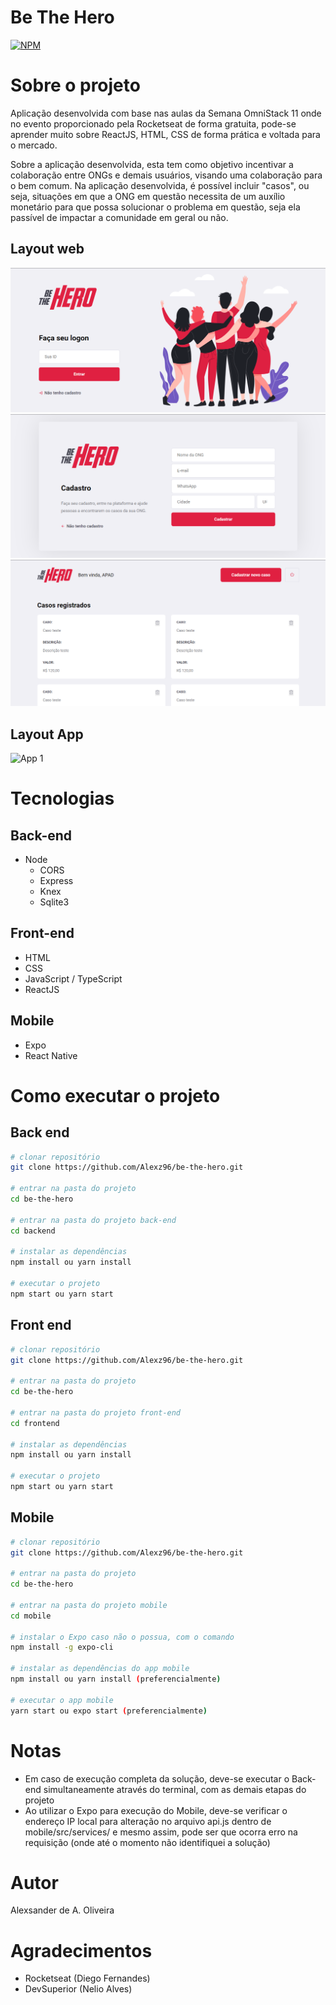 # Be The Hero

[![NPM](https://img.shields.io/npm/l/react)](https://github.com/Alexz96/be-the-hero/blob/main/LICENSE)

# Sobre o projeto

Aplicação desenvolvida com base nas aulas da Semana OmniStack 11 onde no evento proporcionado pela Rocketseat de forma gratuita, pode-se aprender muito sobre ReactJS, HTML, CSS de forma prática e voltada para o mercado.

Sobre a aplicação desenvolvida, esta tem como objetivo incentivar a colaboração entre ONGs e demais usuários, visando uma colaboração para o bem comum. Na aplicação desenvolvida, é possível incluir "casos", ou seja, situações em que a ONG em questão necessita de um auxílio monetário para que possa solucionar o problema em questão, seja ela passível de impactar a comunidade em geral ou não.

## Layout web
![Web 1](https://github.com/Alexz96/be-the-hero/blob/main/assets/web/logon.png)
![Web 2](https://github.com/Alexz96/be-the-hero/blob/main/assets/web/register.png)
![Web 3](https://github.com/Alexz96/be-the-hero/blob/main/assets/web/profile.png)

## Layout App
![App 1](https://github.com/Alexz96/be-the-hero/blob/main/assets/mobile/)


# Tecnologias

## Back-end
- Node
  - CORS
  - Express
  - Knex
  - Sqlite3
  
## Front-end
- HTML
- CSS 
- JavaScript / TypeScript
- ReactJS

## Mobile
- Expo
- React Native

# Como executar o projeto

## Back end

```bash
# clonar repositório
git clone https://github.com/Alexz96/be-the-hero.git

# entrar na pasta do projeto
cd be-the-hero

# entrar na pasta do projeto back-end
cd backend

# instalar as dependências
npm install ou yarn install

# executar o projeto
npm start ou yarn start
```

## Front end

```bash
# clonar repositório
git clone https://github.com/Alexz96/be-the-hero.git

# entrar na pasta do projeto
cd be-the-hero

# entrar na pasta do projeto front-end
cd frontend

# instalar as dependências
npm install ou yarn install

# executar o projeto
npm start ou yarn start
```

## Mobile

```bash
# clonar repositório
git clone https://github.com/Alexz96/be-the-hero.git

# entrar na pasta do projeto
cd be-the-hero

# entrar na pasta do projeto mobile
cd mobile

# instalar o Expo caso não o possua, com o comando 
npm install -g expo-cli

# instalar as dependências do app mobile
npm install ou yarn install (preferencialmente)

# executar o app mobile
yarn start ou expo start (preferencialmente)
```

# Notas
- Em caso de execução completa da solução, deve-se executar o Back-end simultaneamente através do terminal, com as demais etapas do projeto
- Ao utilizar o Expo para execução do Mobile, deve-se verificar o endereço IP local para alteração no arquivo api.js dentro de mobile/src/services/ e mesmo assim, pode ser que ocorra erro na requisição (onde até o momento não identifiquei a solução)

# Autor

Alexsander de A. Oliveira

# Agradecimentos
- Rocketseat (Diego Fernandes)
- DevSuperior (Nelio Alves)
